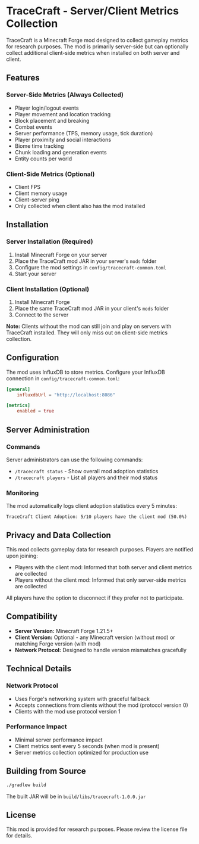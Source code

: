 # TraceCraft - Server/Client Metrics Collection

TraceCraft is a Minecraft Forge mod designed to collect gameplay metrics for research purposes. The mod is primarily server-side but can optionally collect additional client-side metrics when installed on both server and client.

## Features

### Server-Side Metrics (Always Collected)

- Player login/logout events
- Player movement and location tracking
- Block placement and breaking
- Combat events
- Server performance (TPS, memory usage, tick duration)
- Player proximity and social interactions
- Biome time tracking
- Chunk loading and generation events
- Entity counts per world

### Client-Side Metrics (Optional)

- Client FPS
- Client memory usage
- Client-server ping
- Only collected when client also has the mod installed

## Installation

### Server Installation (Required)

1. Install Minecraft Forge on your server
2. Place the TraceCraft mod JAR in your server's `mods` folder
3. Configure the mod settings in `config/tracecraft-common.toml`
4. Start your server

### Client Installation (Optional)

1. Install Minecraft Forge
2. Place the same TraceCraft mod JAR in your client's `mods` folder
3. Connect to the server

**Note:** Clients without the mod can still join and play on servers with TraceCraft installed. They will only miss out on client-side metrics collection.

## Configuration

The mod uses InfluxDB to store metrics. Configure your InfluxDB connection in `config/tracecraft-common.toml`:

```toml
[general]
    influxdbUrl = "http://localhost:8086"

[metrics]
    enabled = true
```

## Server Administration

### Commands

Server administrators can use the following commands:

- `/tracecraft status` - Show overall mod adoption statistics
- `/tracecraft players` - List all players and their mod status

### Monitoring

The mod automatically logs client adoption statistics every 5 minutes:

```
TraceCraft Client Adoption: 5/10 players have the client mod (50.0%)
```

## Privacy and Data Collection

This mod collects gameplay data for research purposes. Players are notified upon joining:

- Players with the client mod: Informed that both server and client metrics are collected
- Players without the client mod: Informed that only server-side metrics are collected

All players have the option to disconnect if they prefer not to participate.

## Compatibility

- **Server Version:** Minecraft Forge 1.21.5+
- **Client Version:** Optional - any Minecraft version (without mod) or matching Forge version (with mod)
- **Network Protocol:** Designed to handle version mismatches gracefully

## Technical Details

### Network Protocol

- Uses Forge's networking system with graceful fallback
- Accepts connections from clients without the mod (protocol version 0)
- Clients with the mod use protocol version 1

### Performance Impact

- Minimal server performance impact
- Client metrics sent every 5 seconds (when mod is present)
- Server metrics collection optimized for production use

## Building from Source

```bash
./gradlew build
```

The built JAR will be in `build/libs/tracecraft-1.0.0.jar`

## License

This mod is provided for research purposes. Please review the license file for details.
